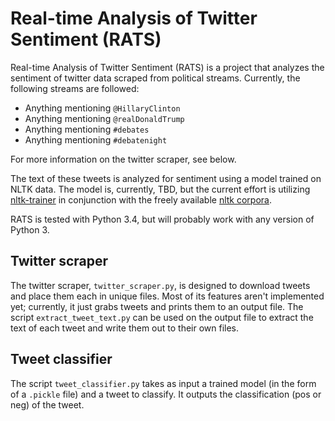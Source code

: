 # Real-time Analysis of Twitter Sentiment (RATS)
Real-time Analysis of Twitter Sentiment (RATS) is a project that analyzes the sentiment of twitter data scraped from political streams.
Currently, the following streams are followed:

- Anything mentioning `@HillaryClinton`
- Anything mentioning `@realDonaldTrump`
- Anything mentioning `#debates`
- Anything mentioning `#debatenight`

For more information on the twitter scraper, see below.

The text of these tweets is analyzed for sentiment using a model trained on NLTK data.
The model is, currently, TBD, but the current effort is utilizing [nltk-trainer](https://github.com/japerk/nltk-trainer) in conjunction with the freely available [nltk corpora](http://www.nltk.org/data.html).

RATS is tested with Python 3.4, but will probably work with any version of Python 3.

## Twitter scraper
The twitter scraper, `twitter_scraper.py`, is designed to download tweets and place them each in unique files.
Most of its features aren't implemented yet; currently, it just grabs tweets and prints them to an output file.
The script `extract_tweet_text.py` can be used on the output file to extract the text of each tweet and write them out to their own files.

## Tweet classifier
The script `tweet_classifier.py` takes as input a trained model (in the form of a `.pickle` file) and a tweet to classify.
It outputs the classification (pos or neg) of the tweet.
